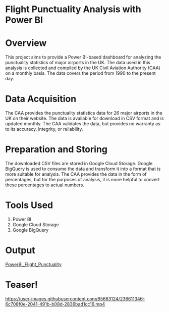 # Flight Punctuality Analysis with Power BI

# Overview

This project aims to provide a Power BI-based dashboard for analyzing the punctuality statistics of major airports in the UK. The data used in this analysis is collected and compiled by the UK Civil Aviation Authority (CAA) on a monthly basis. The data covers the period from 1990 to the present day.

# Data Acquisition

The CAA provides the punctuality statistics data for 26 major airports in the UK on their website. The data is available for download in CSV format and is updated monthly. The CAA validates the data, but provides no warranty as to its accuracy, integrity, or reliability.

# Preparation and Storing

The downloaded CSV files are stored in Google Cloud Storage. Google BigQuery is used to consume the data and transform it into a format that is more suitable for analysis. The CAA provides the data in the form of percentages, but for the purposes of analysis, it is more helpful to convert these percentages to actual numbers.

# Tools Used
  1) Power BI
  2) Google Cloud Storage
  3) Google BigQuery

# Output 

[PowerBi_Flight_Punctuality](https://user-images.githubusercontent.com/65663124/236611325-9a832a24-7894-4af9-b2a3-1272a5ca8e51.png)

# Teaser!

https://user-images.githubusercontent.com/65663124/236611346-6c708f0e-2041-491b-b08d-2836bad1cc16.mp4

